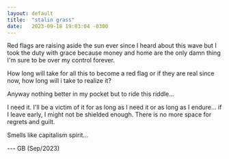 ```yaml
---
layout: default
title:  "stalin grass"
date:   2023-09-18 19:03:04 -0300
---
```


    
Red flags are raising aside the sun ever since I heard about this wave but I took the duty with grace because money and home are the only damn thing I'm sure to be over my control forever.
  
How long will take for all this to become a red flag or if they are real since now, how long will i take to realize it? 
   
Anyway nothing better in my pocket but to ride this riddle...  
  
I need it. I'll be a victim of it for as long as I need it or as long as I endure... if I leave early, I might not be shielded enough. There is no more space for regrets and guilt.
  
Smells like capitalism spirit...

--- GB (Sep/2023)
